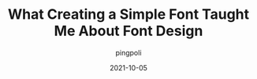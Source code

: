 ---
author: pingpoli
date: 2021-10-05
hidden: true
publisher: uxdesigncc
tags:
  - fonts
  - typography
target_url: https://uxdesign.cc/what-creating-a-simple-font-taught-me-about-font-design-616a122b272a
title: What Creating a Simple Font Taught Me About Font Design
---